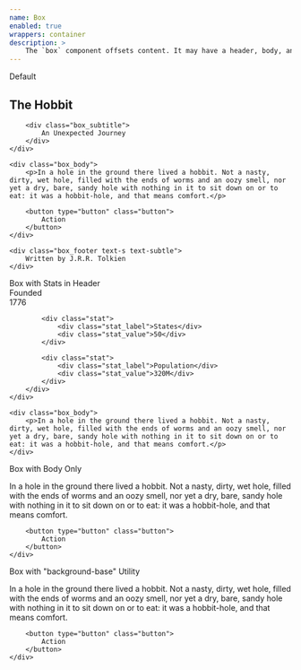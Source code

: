 ```yaml
---
name: Box
enabled: true
wrappers: container
description: >
    The `box` component offsets content. It may have a header, body, and footer.
---
```


<div class="dd-heading">Default</div>

<div class="box">
    <div class="box_header">
        <h2>The Hobbit</h2>

        <div class="box_subtitle">
            An Unexpected Journey
        </div>
    </div>

    <div class="box_body">
        <p>In a hole in the ground there lived a hobbit. Not a nasty, dirty, wet hole, filled with the ends of worms and an oozy smell, nor yet a dry, bare, sandy hole with nothing in it to sit down on or to eat: it was a hobbit-hole, and that means comfort.</p>

        <button type="button" class="button">
            Action
        </button>
    </div>

    <div class="box_footer text-s text-subtle">
        Written by J.R.R. Tolkien
    </div>
</div>

<div class="dd-heading">Box with Stats in Header</div>

<div class="box">
    <div class="box_header">
        <div class="stat-list stat-list--row m-b-0">
            <div class="stat">
                <div class="stat_label">Founded</div>
                <div class="stat_value">1776</div>
            </div>

            <div class="stat">
                <div class="stat_label">States</div>
                <div class="stat_value">50</div>
            </div>

            <div class="stat">
                <div class="stat_label">Population</div>
                <div class="stat_value">320M</div>
            </div>
        </div>
    </div>

    <div class="box_body">
        <p>In a hole in the ground there lived a hobbit. Not a nasty, dirty, wet hole, filled with the ends of worms and an oozy smell, nor yet a dry, bare, sandy hole with nothing in it to sit down on or to eat: it was a hobbit-hole, and that means comfort.</p>
    </div>
</div>

<div class="dd-heading">Box with Body Only</div>

<div class="box">
    <div class="box_body">
        <p>In a hole in the ground there lived a hobbit. Not a nasty, dirty, wet hole, filled with the ends of worms and an oozy smell, nor yet a dry, bare, sandy hole with nothing in it to sit down on or to eat: it was a hobbit-hole, and that means comfort.</p>

        <button type="button" class="button">
            Action
        </button>
    </div>
</div>

<div class="dd-heading">Box with "background-base" Utility</div>

<div class="box background-base">
    <div class="box_body">
        <p>In a hole in the ground there lived a hobbit. Not a nasty, dirty, wet hole, filled with the ends of worms and an oozy smell, nor yet a dry, bare, sandy hole with nothing in it to sit down on or to eat: it was a hobbit-hole, and that means comfort.</p>

        <button type="button" class="button">
            Action
        </button>
    </div>
</div>
